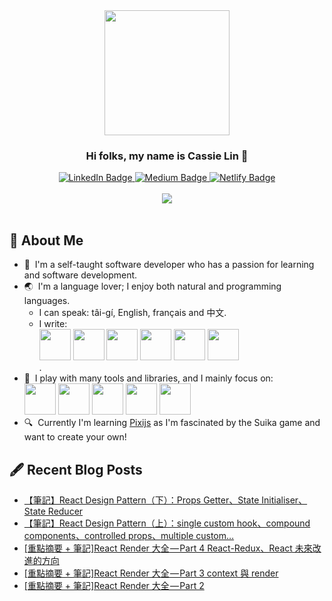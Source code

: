 <!--
**12cassie34/12cassie34** is a ✨ _special_ ✨ repository because its `README.md` (this file) appears on your GitHub profile.

Here are some ideas to get you started:

- 🔭 I’m currently working on ...
- 🌱 I’m currently learning ...
- 👯 I’m looking to collaborate on ...
- 🤔 I’m looking for help with ...
- 💬 Ask me about ...
- 📫 How to reach me: ...
- 😄 Pronouns: ...
- ⚡ Fun fact: ...
-->

<div id="header" align="center">
  <img src="https://camo.githubusercontent.com/f3a06148f8ed3f99878f02c218340262cfecd47f4264c251d8928d48f7dd768d/68747470733a2f2f6d656469612e67697068792e636f6d2f6d656469612f4a704c56714f673878545933456d6f5946372f67697068792e676966" width="200"/>
  <h3>Hi folks, my name is Cassie Lin 👋</h3>
  <div id="badges">
    <a href="https://www.linkedin.com/in/shanyulin" target="_blank" rel="noopener noreferrer">
      <img src="https://img.shields.io/badge/LinkedIn-blue?style=for-the-badge&logo=linkedin&logoColor=white" alt="LinkedIn Badge"/>
    </a>
    <a href="https://medium.com/@cassiecoding" target="_blank" rel="noopener noreferrer">
      <img src="https://img.shields.io/badge/Medium-12100E?style=for-the-badge&logo=medium&logoColor=white" alt="Medium Badge"/>
    </a>
    <a href="https://wonderful-meringue-9d1173.netlify.app/" target="_blank" rel="noopener noreferrer">
      <img src="https://img.shields.io/badge/Netlify-00C7B7?style=for-the-badge&logo=netlify&logoColor=white" alt="Netlify Badge" />
    </a>
  </div>
</div>

<br>

<div align="center">
  <img src="https://github-readme-stats.vercel.app/api/top-langs/?username=12cassie34&layout=compact&theme=vision-friendly-dark"/>
</div>

<br>

<div>
  <h2>🦢 About Me</h2>
  <ul>
    <li>📖&nbsp;&nbsp;I'm a self-taught software developer who has a passion for learning and software development.</li>
    <li>
      🌏&nbsp;&nbsp;I'm a language lover; I enjoy both natural and programming languages.
      <ul>
        <li>
          I can speak: tâi-gí, English, français and 中文.
        </li>
        <li>
          I write: 
          <div>
            <img src="https://cdn.jsdelivr.net/gh/devicons/devicon/icons/typescript/typescript-original.svg" width="50" height="50" />
            <img src="https://cdn.jsdelivr.net/gh/devicons/devicon/icons/javascript/javascript-original.svg" width="50" height="50" />
            <img src="https://cdn.jsdelivr.net/gh/devicons/devicon/icons/html5/html5-original.svg" width="50" height="50" />
            <img src="https://cdn.jsdelivr.net/gh/devicons/devicon/icons/css3/css3-original.svg" width="50" height="50" />
            <img src="https://cdn.jsdelivr.net/gh/devicons/devicon/icons/nodejs/nodejs-original.svg" width="50" height="50" />
            <img src="https://cdn.jsdelivr.net/gh/devicons/devicon/icons/python/python-original.svg" width="50" height="50" />
          </div>
          .
        </li>
      </ul>
    </li>
    <li>
      🧰&nbsp;&nbsp;I play with many tools and libraries, and I mainly focus on:
      <div>
          <img src="https://cdn.jsdelivr.net/gh/devicons/devicon/icons/react/react-original.svg" width="50" height="50" />
          <img src="https://cdn.jsdelivr.net/gh/devicons/devicon/icons/graphql/graphql-plain.svg" width="50" height="50" />
          <img src="https://cdn.jsdelivr.net/gh/devicons/devicon/icons/tailwindcss/tailwindcss-plain.svg" width="50" height="50" />
          <img src="https://cdn.jsdelivr.net/gh/devicons/devicon/icons/d3js/d3js-original.svg" width="50" height="50" />
          <img src="https://cdn.jsdelivr.net/gh/devicons/devicon/icons/materialui/materialui-original.svg" width="50" height="50" />
      </div>
    </li>
    <li>
      🔍&nbsp;&nbsp;Currently I'm learning <a href="https://pixijs.com/" target="_blank" rel="noopener noreferrer">Pixijs</a> as I'm fascinated by the Suika game and want to create your own!
    </li>
  </ul>
</div>

## 🖋 Recent Blog Posts
<!-- BLOG-POST-LIST:START -->
- [【筆記】React Design Pattern（下）：Props Getter、State Initialiser、State Reducer](https://medium.com/@cassiecoding/%E7%AD%86%E8%A8%98-react-design-pattern-%E4%B8%8B-props-getter-state-initialiser-state-reducer-54ae1b3d341a?source=rss-cabd0bfe92a------2)
- [【筆記】React Design Pattern（上）：single custom hook、compound components、controlled props、multiple custom…](https://medium.com/@cassiecoding/%E7%AD%86%E8%A8%98-react-design-pattern-%E4%B8%8A-single-custom-hook-compound-components-controlled-props-multiple-custom-af83be90772e?source=rss-cabd0bfe92a------2)
- [[重點摘要 + 筆記]React Render 大全 — Part 4 React-Redux、React 未來改進的方向](https://medium.com/@cassiecoding/%E9%87%8D%E9%BB%9E%E6%91%98%E8%A6%81-%E7%AD%86%E8%A8%98-react-render-%E5%A4%A7%E5%85%A8-part-4-react-redux-react-%E6%9C%AA%E4%BE%86%E6%94%B9%E9%80%B2%E7%9A%84%E6%96%B9%E5%90%91-4d05ec361b3b?source=rss-cabd0bfe92a------2)
- [[重點摘要 + 筆記]React Render 大全 — Part 3 context 與 render](https://medium.com/@cassiecoding/%E9%87%8D%E9%BB%9E%E6%91%98%E8%A6%81-%E7%AD%86%E8%A8%98-react-render-%E5%A4%A7%E5%85%A8-part-3-context-%E8%88%87-render-1099a2135071?source=rss-cabd0bfe92a------2)
- [[重點摘要 + 筆記]React Render 大全 — Part 2](https://medium.com/@cassiecoding/%E9%87%8D%E9%BB%9E%E6%91%98%E8%A6%81-%E7%AD%86%E8%A8%98-react-render-%E5%A4%A7%E5%85%A8-part-2-3001ac047791?source=rss-cabd0bfe92a------2)
<!-- BLOG-POST-LIST:END -->

